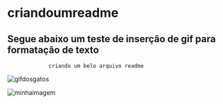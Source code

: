 # criandoumreadme
## Segue abaixo um teste de inserção de gif para formatação de texto
                 criando um belo arquivo readme

![gifdosgatos](https://github.com/vitorlopesdev7/criandoumreadme/blob/master/Gatos-Gifs-Engra%C3%A7ados.gif)

![minhaimagem](https://github.com/vitorlopesdev7/criandoumreadme/blob/master/vitor.jpg)
